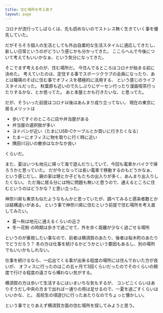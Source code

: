 ```yaml
---
title: 住む場所を考え直す
layout: page
---
```

コロナが流行ってしばらくは、先も読めないのでストレス無く生きていく事を優先していた。

だがそろそろ個人の生活としても外出自粛的な生活スタイルに適応してきたし、
新しい日常というのがどういう感じかも分かってきた。
ここらへんで今後について考えてもいいかなぁ、という気分になってきた。

そこでまず考えるのが、住む場所だ。
今住んでるところはコロナが始まる前に決めた。
考えていたのは、定住する事でスポーツクラブの会員になったり、あとは職場のそばに住む事でオフィスを積極的に活用する、
という感じのライフスタイルだった。
秋葉原も近いので久しぶりにゲーセン行ったり漫画喫茶行ったりするかな、とか思ってた。
あと本屋とかも行きたいな、と思ってた。

だが、そういった前提はコロナ以後はあんまり成り立ってない。
現在の東京に居るメリットは

- 歩いてすぐのところに店や弁当屋がある
- 弁当屋の選択肢が多い
- ヨドバシが近い（たまにUSB-Cケーブルとか買いに行きたくなる）
- たまーにオフィスに物を取りに行く時に近い
- 隅田川沿いの散歩はなかなか良い

くらいだ。

また、夏はいつも地元に帰って海で遊んだりしていて、今回も電車かバイクで帰ろうかと思っていた。
だが今となっては長い電車で移動するのもどうかなぁ、という感じだし、親の家は甥とか子どもたちの出入りが多く、あんまり出入りしたくない。
ただ海に居る分には特に問題も無いと思うので、通えるところに住むというのはどうかな？と思い立った。

神奈川県も東京も似たようなもんかと思っていたが、調べてみると感染者数とかは結構違いがある。
という事で神奈川県に住むという前提で住む場所を考え直してみたい。

- 夏〜秋は地元に通えるくらいの近さ
- 冬〜花粉 の時期は歩きで過ごせて、外を歩く距離が少なく過ごせる場所

というのが重視したい事なので、前者は横須賀のあたり、後者は桜木町のあたりでどうだろう？
冬の方は仕事を続けるかどうかという要因もあるし、別の場所でもいいかもしれない。

仕事を続けるなら、一応出てくる事が出来る程度の場所には住んでおいた方が良いが、
オフィスに行ったのはこの五ヶ月で3回くらいだったのでそのくらいの頻度で行ける程度の遠さなら構わない気がする。

横須賀の方は歩いて生活するにはいまいちな気もするが、
コンビニくらいはありそうだし中央の方まで出れば一通りの用は足せるので、一夏を過ごすくらいはいいかな、と。
高校生の頃遊びに行ったあたりなのでちょっと懐かしい。

という事でとりあえず横須賀方面の住む場所を探してみようと思う。